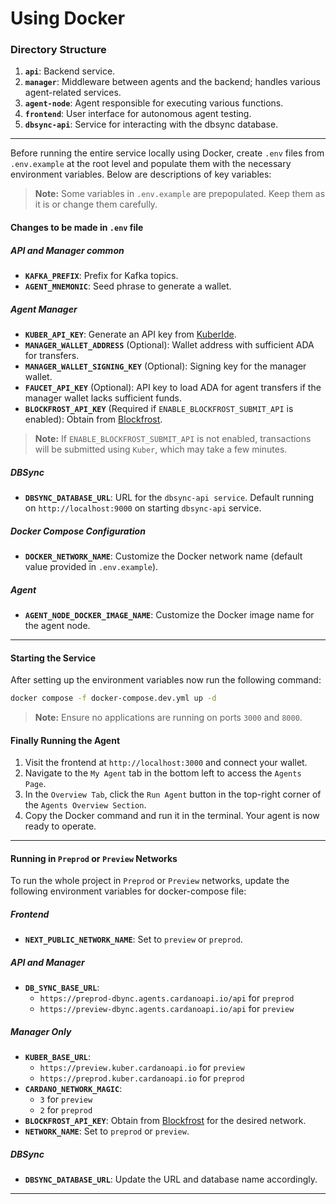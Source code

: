 # Using Docker

### Directory Structure

1. **`api`**: Backend service.
2. **`manager`**: Middleware between agents and the backend; handles various agent-related services.
3. **`agent-node`**: Agent responsible for executing various functions.
4. **`frontend`**: User interface for autonomous agent testing.
5. **`dbsync-api`**: Service for interacting with the dbsync database.
---

Before running the entire service locally using Docker, create `.env` files from `.env.example` at the root level and populate them with the necessary environment variables. Below are descriptions of key variables:
> **Note:** Some variables in `.env.example` are prepopulated. Keep them as it is or change them carefully.

#### Changes to be made in `.env` file

##### API and Manager common

- **`KAFKA_PREFIX`**: Prefix for Kafka topics.
- **`AGENT_MNEMONIC`**: Seed phrase to generate a wallet.

##### Agent Manager

- **`KUBER_API_KEY`**: Generate an API key from [KuberIde](https://kuberide.com/kuber/settings/api-keys).
- **`MANAGER_WALLET_ADDRESS`** (Optional): Wallet address with sufficient ADA for transfers.
- **`MANAGER_WALLET_SIGNING_KEY`** (Optional): Signing key for the manager wallet.
- **`FAUCET_API_KEY`** (Optional): API key to load ADA for agent transfers if the manager wallet lacks sufficient funds.
- **`BLOCKFROST_API_KEY`** (Required if `ENABLE_BLOCKFROST_SUBMIT_API` is enabled): Obtain from [Blockfrost](https://blockfrost.io/).

> **Note:** If `ENABLE_BLOCKFROST_SUBMIT_API` is not enabled, transactions will be submitted using `Kuber`, which may take a few minutes.

##### DBSync

- **`DBSYNC_DATABASE_URL`**: URL for the `dbsync-api service`. Default running on `http://localhost:9000` on starting `dbsync-api` service.

##### Docker Compose Configuration

- **`DOCKER_NETWORK_NAME`**: Customize the Docker network name (default value provided in `.env.example`).

##### Agent

- **`AGENT_NODE_DOCKER_IMAGE_NAME`**: Customize the Docker image name for the agent node.

---

#### Starting the Service
After setting up the environment variables now run the following command:

```bash
docker compose -f docker-compose.dev.yml up -d
```

> **Note:** Ensure no applications are running on ports `3000` and `8000`. 

#### Finally Running the Agent

1. Visit the frontend at `http://localhost:3000` and connect your wallet.
2. Navigate to the `My Agent` tab in the bottom left to access the `Agents Page`.
3. In the `Overview Tab`, click the `Run Agent` button in the top-right corner of the `Agents Overview Section`.
4. Copy the Docker command and run it in the terminal. Your agent is now ready to operate.

---

#### Running in `Preprod` or `Preview` Networks

To run the whole project in `Preprod` or `Preview` networks, update the following environment variables for docker-compose file:

##### Frontend

- **`NEXT_PUBLIC_NETWORK_NAME`**: Set to `preview` or `preprod`.

##### API and Manager

- **`DB_SYNC_BASE_URL`**:
  - `https://preprod-dbync.agents.cardanoapi.io/api` for `preprod`
  - `https://preview-dbync.agents.cardanoapi.io/api` for `preview`

##### Manager Only

- **`KUBER_BASE_URL`**:
  - `https://preview.kuber.cardanoapi.io` for `preview`
  - `https://preprod.kuber.cardanoapi.io` for `preprod`
- **`CARDANO_NETWORK_MAGIC`**:
  - `3` for `preview`
  - `2` for `preprod`
- **`BLOCKFROST_API_KEY`**: Obtain from [Blockfrost](https://blockfrost.io/) for the desired network.
- **`NETWORK_NAME`**: Set to `preprod` or `preview`.

##### DBSync

- **`DBSYNC_DATABASE_URL`**: Update the URL and database name accordingly.

---

